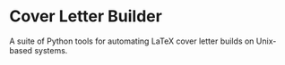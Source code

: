 # Cover Letter Builder

A suite of Python tools for automating LaTeX cover letter builds on Unix-based systems.
